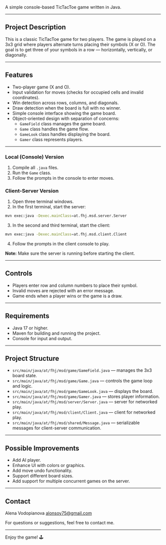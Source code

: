 
A simple console-based TicTacToe game written in Java.

---

## Project Description

This is a classic TicTacToe game for two players. The game is played on a 3x3 grid where players alternate turns placing their symbols (X or O). The goal is to get three of your symbols in a row — horizontally, vertically, or diagonally.

---

## Features

- Two-player game (X and O).
- Input validation for moves (checks for occupied cells and invalid coordinates).
- Win detection across rows, columns, and diagonals.
- Draw detection when the board is full with no winner.
- Simple console interface showing the game board.
- Object-oriented design with separation of concerns:
  - `GameField` class manages the game board.
  - `Game` class handles the game flow.
  - `GameLook` class handles displaying the board.
  - `Gamer` class represents players.

---

### Local (Console) Version

1. Compile all `.java` files.
2. Run the `Game` class.
3. Follow the prompts in the console to enter moves.

### Client-Server Version

1. Open three terminal windows.
2. In the first terminal, start the server:


```bash
mvn exec:java -Dexec.mainClass=at.fhj.msd.server.Server
```

3. In the second and third terminal, start the client:

```bash
mvn exec:java -Dexec.mainClass=at.fhj.msd.client.Client
```

4. Follow the prompts in the client console to play.

**Note:** Make sure the server is running before starting the client.

---
## Controls

- Players enter row and column numbers to place their symbol.
- Invalid moves are rejected with an error message.
- Game ends when a player wins or the game is a draw.

---

## Requirements

- Java 17 or higher.
- Maven for building and running the project.
- Console for input and output.

---

## Project Structure

- `src/main/java/at/fhj/msd/game/GameField.java` — manages the 3x3 board state.
- `src/main/java/at/fhj/msd/game/Game.java` — controls the game loop and logic.
- `src/main/java/at/fhj/msd/game/GameLook.java` — displays the board.
- `src/main/java/at/fhj/msd/game/Gamer.java` — stores player information.
- `src/main/java/at/fhj/msd/server/Server.java` — server for networked play.
- `src/main/java/at/fhj/msd/client/Client.java` — client for networked play.
- `src/main/java/at/fhj/msd/shared/Message.java` — serializable messages for client-server communication.

---

## Possible Improvements

- Add AI player.
- Enhance UI with colors or graphics.
- Add move undo functionality.
- Support different board sizes.
- Add support for multiple concurrent games on the server.

---

## Contact

Alena Vodopianova
alonsoy75@gmail.com

For questions or suggestions, feel free to contact me.

---

Enjoy the game! 🕹️
